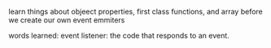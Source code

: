 learn things about objeect properties, first class functions, and array before we create our own event emmiters

words learned: 
event listener: the code that responds to an event. 
